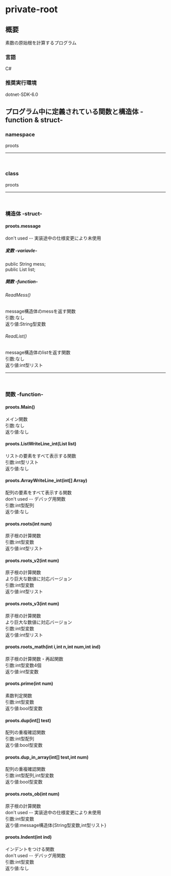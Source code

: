 # private-root<br>
## 概要<br>
素数の原始根を計算するプログラム<br>

### 言語<br>
C#<br>
### 推奨実行環境<br>
dotnet-SDK-6.0<br>

## プログラム中に定義されている関数と構造体 -function & struct-<br>
### namespace<br>
proots<br>
<hr><br>

### class<br>
proots<br>
<hr><br>

### 構造体  -struct-<br>
#### proots.message<br>
don't used -- 実装途中の仕様変更により未使用<br>

##### 変数  -variavle-<br>
public String mess;<br>
public List<int> list;<br>

##### 関数  -function-<br>
###### ReadMess()<br>
message構造体のmessを返す関数<br>
引数:なし<br>
返り値:String型変数<br>

###### ReadList()<br>
message構造体のlistを返す関数<br>
引数:なし<br>
返り値:int型リスト<br>
<hr><br>

### 関数    -function-<br>
#### proots.Main()<br>
メイン関数<br>
引数:なし<br>
返り値:なし<br>
        
#### proots.ListWriteLine_int(List<int> list)<br>
リストの要素をすべて表示する関数<br>
引数:int型リスト<br>
返り値:なし<br>

#### proots.ArrayWriteLine_int(int[] Array)<br>
配列の要素をすべて表示する関数<br>
don't used -- デバッグ用関数<br>
引数:int型配列<br>
返り値:なし<br>

#### proots.roots(int num)<br>
原子根の計算関数<br>
引数:int型変数<br>
返り値:int型リスト<br>
        
#### proots.roots_v2(int num)<br>
原子根の計算関数<br>
より巨大な数値に対応バージョン<br>
引数:int型変数<br>
返り値:int型リスト<br>
            
#### proots.roots_v3(int num)<br>
原子根の計算関数<br>
より巨大な数値に対応バージョン<br>
引数:int型変数<br>
返り値:int型リスト<br>
            
#### proots.roots_math(int i,int n,int num,int ind)<br>
原子根の計算関数・再起関数<br>
引数:int型変数4個<br>
返り値:int型変数<br>
            
#### proots.prime(int num)<br>
素数判定関数<br>
引数:int型変数<br>
返り値:bool型変数<br>

#### proots.dup(int[] test)<br>
配列の重複確認関数<br>
引数:int型配列<br>
返り値:bool型変数<br>

#### proots.dup_in_array(int[] test,int num)<br>
配列の重複確認関数<br>
引数:int型配列,int型変数<br>
返り値:bool型変数<br>

#### proots.roots_ob(int num)<br>
原子根の計算関数<br>
don't used -- 実装途中の仕様変更により未使用<br>
引数:int型変数<br>
返り値:message構造体{String型変数,int型リスト}<br>

#### proots.Indent(int ind)<br>
インデントをつける関数<br>
don't used -- デバッグ用関数<br>
引数:int型変数<br>
返り値:なし<br>
